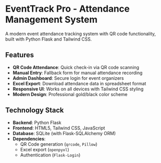 # EventTrack Pro - Attendance Management System

A modern event attendance tracking system with QR code functionality, built with Python Flask and Tailwind CSS.

## Features

- **QR Code Attendance**: Quick check-in via QR code scanning
- **Manual Entry**: Fallback form for manual attendance recording
- **Admin Dashboard**: Secure login for event organizers
- **Excel Export**: Download attendance data in spreadsheet format
- **Responsive UI**: Works on all devices with Tailwind CSS styling
- **Modern Design**: Professional gold/black color scheme

## Technology Stack

- **Backend**: Python Flask
- **Frontend**: HTML5, Tailwind CSS, JavaScript
- **Database**: SQLite (with Flask-SQLAlchemy ORM)
- **Dependencies**: 
  - QR Code generation (`qrcode`, `Pillow`)
  - Excel export (`openpyxl`)
  - Authentication (`Flask-Login`)
